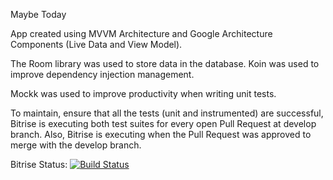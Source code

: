 Maybe Today

App created using MVVM Architecture and Google Architecture Components (Live Data and View Model).

The Room library was used to store data in the database. Koin was used to improve dependency injection management.

Mockk was used to improve productivity when writing unit tests.

To maintain, ensure that all the tests (unit and instrumented) are successful, Bitrise is executing both test suites for every open Pull Request at develop branch. Also, Bitrise is executing when the Pull Request was approved to merge with the develop branch.

Bitrise Status: [![Build Status](https://app.bitrise.io/app/a01cf614f236f977/status.svg?token=BimVK1ZeVsY6MqrnShfgoQ)](https://app.bitrise.io/app/a01cf614f236f977)
